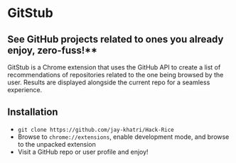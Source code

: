 # GitStub
## See GitHub projects related to ones you already enjoy, zero-fuss!**

GitStub is a Chrome extension that uses the GitHub API to create a list of recommendations of repositories related to the one being browsed by the user. Results are displayed alongside the current repo for a seamless experience.

## Installation

- ```git clone https://github.com/jay-khatri/Hack-Rice```
- Browse to `chrome://extensions`, enable development mode, and browse to the unpacked extension
- Visit a GitHub repo or user profile and enjoy!

